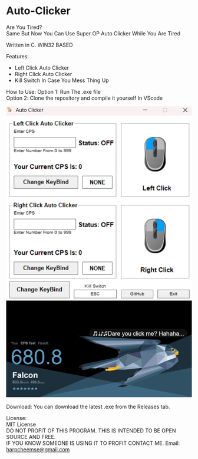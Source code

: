 # Auto-Clicker
Are You Tired?  
Same But Now You Can Use Super OP Auto Clicker While You Are Tired  

Written in C. WIN32 BASED  

Features:  
- Left Click Auto Clicker  
- Right Click Auto Clicker  
- Kill Switch In Case You Mess Thing Up  

How to Use:
Option 1: Run The .exe file  
Option 2: Clone the repository and compile it yourself In VScode  

![Auto Clicker Menu](assets/menu.png)  
![Demonstration](assets/demonstration.png)

Download:
You can download the latest .exe from the Releases tab.

License:  
MIT License  
DO NOT PROFIT OF THIS PROGRAM. THIS IS INTENDED TO BE OPEN SOURCE AND FREE.  
IF YOU KNOW SOMEONE IS USING IT TO PROFIT CONTACT ME.
Email: harpcheemse@gmail.com